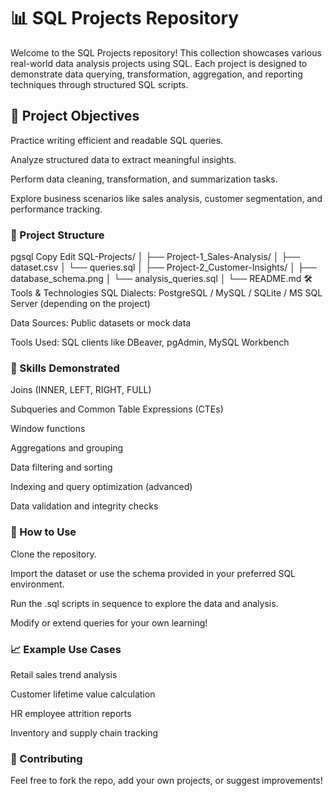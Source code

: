 # 📊 SQL Projects Repository

Welcome to the SQL Projects repository! This collection showcases various real-world data analysis projects using SQL. Each project is designed to demonstrate data querying, transformation, aggregation, and reporting techniques through structured SQL scripts.

## 🧠 Project Objectives
Practice writing efficient and readable SQL queries.

Analyze structured data to extract meaningful insights.

Perform data cleaning, transformation, and summarization tasks.

Explore business scenarios like sales analysis, customer segmentation, and performance tracking.

### 📁 Project Structure
pgsql
Copy
Edit
SQL-Projects/
│
├── Project-1_Sales-Analysis/
│   ├── dataset.csv
│   └── queries.sql
│
├── Project-2_Customer-Insights/
│   ├── database_schema.png
│   └── analysis_queries.sql
│
└── README.md
🛠 Tools & Technologies
SQL Dialects: PostgreSQL / MySQL / SQLite / MS SQL Server (depending on the project)

Data Sources: Public datasets or mock data

Tools Used: SQL clients like DBeaver, pgAdmin, MySQL Workbench

### 📌 Skills Demonstrated
Joins (INNER, LEFT, RIGHT, FULL)

Subqueries and Common Table Expressions (CTEs)

Window functions

Aggregations and grouping

Data filtering and sorting

Indexing and query optimization (advanced)

Data validation and integrity checks

### 🚀 How to Use
Clone the repository.

Import the dataset or use the schema provided in your preferred SQL environment.

Run the .sql scripts in sequence to explore the data and analysis.

Modify or extend queries for your own learning!

### 📈 Example Use Cases
Retail sales trend analysis

Customer lifetime value calculation

HR employee attrition reports

Inventory and supply chain tracking

### 🙌 Contributing
Feel free to fork the repo, add your own projects, or suggest improvements!
